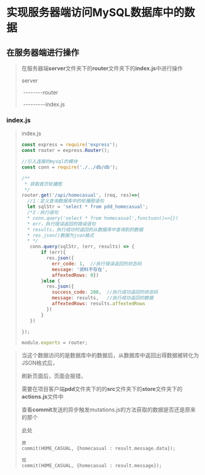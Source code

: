 # 实现服务器端访问MySQL数据库中的数据

## 在服务器端进行操作

> 在服务器端**server**文件夹下的**router**文件夹下的**index.js**中进行操作
>
> server
>
> ​		--------router
>
> ​				---------index.js

### index.js

> index.js
>
> ```javascript
> const express = require('express');
> const router = express.Router();
> 
> //引入连接的mysql的模块
> const conn = require('./../db/db');
> 
> /**
>  * 获取首页轮播图
>  */
> router.get('/api/homecasual', (req, res)=>{
>   //1：定义查询数据库中的轮播图语句
>   let sqlStr = 'select * from pdd_homecasual';
>   /*2：执行语句
>   * conn.query('select * from homecasual',functuon()=>{})
>   * err，执行错误返回的错误语句
>   * results，执行成功时返回的从数据库中查询到的数据
>   * res.json()数据为json格式
>   * */
>    conn.query(sqlStr, (err, results) => {
>        if (err){
>          res.json({
>            err_code: 1,  //执行错误返回的状态码
>            message: '资料不存在',
>            affextedRows: 0})
>        }else {
>          res.json({
>            success_code: 200,  //执行成功返回的状态码
>            message: results,   //执行成功返回的数据
>            affextedRows: results.affextedRows
>          })
>        }
>    })
> 
> });
> 
> module.exports = router;
> ```
>
> 

> 当这个数据访问的是数据库中的数据后，从数据库中返回出得数据被转化为JSON格式后，
>
> 刷新页面后，页面会报错，
>
> 需要在项目客户端**pdd**文件夹下的的**src**文件夹下的**store**文件夹下的**actions.js**文件中
>
> 查看**commit**发送的异步触发mutations.js的方法获取的数据是否还是原来的那个
>
> 此处
>
> ```
> 原
> commit(HOME_CASUAL, {homecasual : result.message.data});
> 
> 现
> commit(HOME_CASUAL, {homecasual : result.message});
> ```

